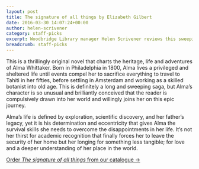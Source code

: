 ```yaml
---
layout: post
title: The signature of all things by Elizabeth Gilbert
date: 2016-03-30 14:07:24+00:00
author: helen-scrivener
category: staff-picks
excerpt: Woodbridge Library manager Helen Scrivener reviews this sweeping saga.
breadcrumb: staff-picks
---
```

This is a thrillingly original novel that charts the heritage, life and adventures of Alma Whittaker. Born in Philadelphia in 1800, Alma lives a privileged and sheltered life until events compel her to sacrifice everything to travel to Tahiti in her fifties, before settling in Amsterdam and working as a skilled botanist into old age. This is definitely a long and sweeping saga, but Alma’s character is so unusual and brilliantly conceived that the reader is compulsively drawn into her world and willingly joins her on this epic journey.

Alma’s life is defined by exploration, scientific discovery, and her father’s legacy, yet it is his determination and eccentricity that gives Alma the survival skills she needs to overcome the disappointments in her life. It’s not her thirst for academic recognition that finally forces her to leave the security of her home but her longing for something less tangible; for love and a deeper understanding of her place in the world.

[Order <cite>The signature of all things</cite> from our catalogue →](https://suffolk.spydus.co.uk/cgi-bin/spydus.exe/ENQ/OPAC/BIBENQ/20137112?QRY=CTIBIB%3C%20IRN(25013925)&QRYTEXT=The%20signature%20of%20all%20things)
